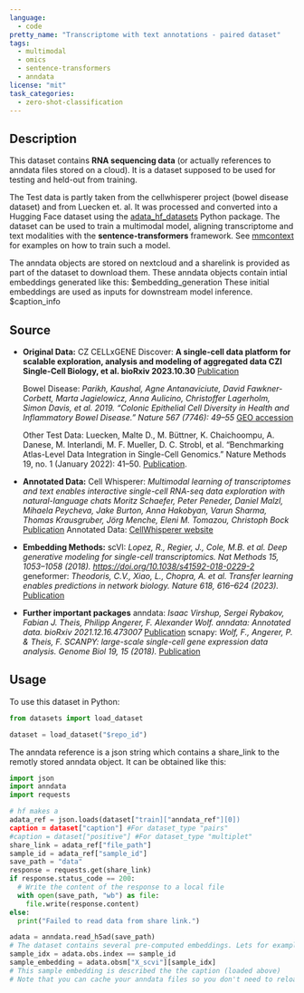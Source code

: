 ```yaml
---
language:
  - code
pretty_name: "Transcriptome with text annotations - paired dataset"
tags:
  - multimodal
  - omics
  - sentence-transformers
  - anndata
license: "mit"
task_categories:
  - zero-shot-classification
---
```


## Description

This dataset contains **RNA sequencing data** (or actually references to anndata files stored on a cloud). It is a dataset supposed to be used for testing and held-out from training.

The Test data is partly taken from the cellwhisperer project (bowel disease dataset) and from Luecken et. al.
It was processed and converted into a Hugging Face dataset using the [adata_hf_datasets](https://github.com/mengerj/adata_hf_datasets) Python package.
The dataset can be used to train a multimodal model, aligning transcriptome and text modalities with the **sentence-transformers** framework.
See [mmcontext](https://github.com/mengerj/mmcontext) for examples on how to train such a model.

The anndata objects are stored on nextcloud and a sharelink is provided as part of the dataset to download them. These anndata objects contain
intial embeddings generated like this: $embedding_generation
These initial embeddings are used as inputs for downstream model inference.
$caption_info

## Source

- **Original Data:**
  CZ CELLxGENE Discover: **A single-cell data platform for scalable exploration, analysis and modeling of aggregated data CZI Single-Cell Biology, et al. bioRxiv 2023.10.30**
  [Publication](https://doi.org/10.1101/2023.10.30.563174)

  Bowel Disease: _Parikh, Kaushal, Agne Antanaviciute, David Fawkner-Corbett, Marta Jagielowicz, Anna Aulicino, Christoffer Lagerholm, Simon Davis, et al. 2019. “Colonic Epithelial Cell Diversity in Health and Inflammatory Bowel Disease.” Nature 567 (7746): 49–55_
  [GEO accession](https://www.ncbi.nlm.nih.gov/geo/query/acc.cgi?acc=GSE116222)

  Other Test Data: Luecken, Malte D., M. Büttner, K. Chaichoompu, A. Danese, M. Interlandi, M. F. Mueller, D. C. Strobl, et al. “Benchmarking Atlas-Level Data Integration in Single-Cell Genomics.” Nature Methods 19, no. 1 (January 2022): 41–50.
  [Publication](https://doi.org/10.1038/s41592-021-01336-8).

- **Annotated Data:**
  Cell Whisperer: _Multimodal learning of transcriptomes and text enables interactive single-cell RNA-seq data exploration with natural-language chats_
  _Moritz Schaefer, Peter Peneder, Daniel Malzl, Mihaela Peycheva, Jake Burton, Anna Hakobyan, Varun Sharma, Thomas Krausgruber, Jörg Menche, Eleni M. Tomazou, Christoph Bock_
  [Publication](https://doi.org/10.1101/2024.10.15.618501)
  Annotated Data: [CellWhisperer website](https://cellwhisperer.bocklab.org/)
- **Embedding Methods:**
  scVI: _Lopez, R., Regier, J., Cole, M.B. et al. Deep generative modeling for single-cell transcriptomics. Nat Methods 15, 1053–1058 (2018). https://doi.org/10.1038/s41592-018-0229-2_
  geneformer: _Theodoris, C.V., Xiao, L., Chopra, A. et al. Transfer learning enables predictions in network biology. Nature 618, 616–624 (2023)._ [Publication](https://doi.org/10.1038/s41586-023-06139-9)
- **Further important packages**
  anndata: _Isaac Virshup, Sergei Rybakov, Fabian J. Theis, Philipp Angerer, F. Alexander Wolf. anndata: Annotated data. bioRxiv 2021.12.16.473007_
  [Publication](https://doi.org/10.1101/2021.12.16.473007)
  scnapy: _Wolf, F., Angerer, P. & Theis, F. SCANPY: large-scale single-cell gene expression data analysis. Genome Biol 19, 15 (2018)._
  [Publication](https://doi.org/10.1186/s13059-017-1382-0)

## Usage

To use this dataset in Python:

```python
from datasets import load_dataset

dataset = load_dataset("$repo_id")
```

The anndata reference is a json string which contains a share_link to the remotly stored anndata object. It can be obtained like this:

```python
import json
import anndata
import requests

# hf makes a
adata_ref = json.loads(dataset["train]["anndata_ref"][0])
caption = dataset["caption"] #For dataset_type "pairs"
#caption = dataset["positive"] #For dataset_type "multiplet"
share_link = adata_ref["file_path"]
sample_id = adata_ref["sample_id"]
save_path = "data"
response = requests.get(share_link)
if response.status_code == 200:
  # Write the content of the response to a local file
  with open(save_path, "wb") as file:
    file.write(response.content)
else:
  print("Failed to read data from share link.")

adata = anndata.read_h5ad(save_path)
# The dataset contains several pre-computed embeddings. Lets for example get the embeddings computed with "scvi":
sample_idx = adata.obs.index == sample_id
sample_embedding = adata.obsm["X_scvi"][sample_idx]
# This sample embedding is described the the caption (loaded above)
# Note that you can cache your anndata files so you don't need to reload the anndata object if the filepath is still the same.
```
